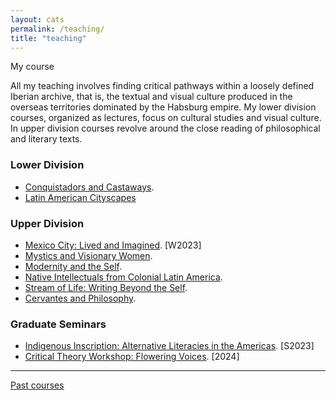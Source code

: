 ```yaml
---
layout: cats
permalink: /teaching/
title: "teaching"
---
```


My course 

All my teaching involves finding critical pathways within a loosely defined Iberian archive, that is, the textual and visual culture produced in the overseas territories dominated by the Habsburg empire.
My lower division courses, organized as lectures, focus on cultural studies and visual culture.
In upper division courses revolve around the close reading of philosophical and literary texts.

### Lower Division

- [Conquistadors and Castaways](/castaways/).
- [Latin American Cityscapes]()

### Upper Division
- [Mexico City: Lived and Imagined](). [W2023]
- [Mystics and Visionary Women](/misticas/).
- [Modernity and the Self](/modern-self/).
- [Native Intellectuals from Colonial Latin America](/native-historians/).
- [Stream of Life: Writing Beyond the Self](/beyond-self/).
- [Cervantes and Philosophy](/cervantes/).

### Graduate Seminars
- [Indigenous Inscription: Alternative Literacies in the Americas](). [S2023]
- [Critical Theory Workshop: Flowering Voices](). [2024]

--- 

[Past courses](/past-courses/)

